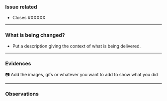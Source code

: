 <!-- If your pull request closes a Issue, replace the # with the Issue number -->
### Issue related

- Closes #XXXXX

___

### What is being changed?

- Put a description giving the context of what is being delivered.

___


###  Evidences

📷 Add the images, gifs or whatever you want to add to show what you did

___

### Observations
